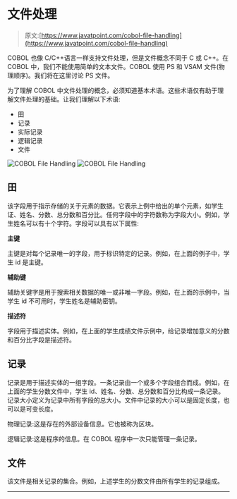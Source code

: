 # 文件处理

> 原文:[https://www.javatpoint.com/cobol-file-handling](https://www.javatpoint.com/cobol-file-handling)

COBOL 也像 C/C++语言一样支持文件处理，但是文件概念不同于 C 或 C++。在 COBOL 中，我们不能使用简单的文本文件。COBOL 使用 PS 和 VSAM 文件(物理顺序)。我们将在这里讨论 PS 文件。

为了理解 COBOL 中文件处理的概念，必须知道基本术语。这些术语仅有助于理解文件处理的基础。让我们理解以下术语:

*   田
*   记录
*   实际记录
*   逻辑记录
*   文件

![COBOL File Handling](../Images/4959da4728c1b048b39ce663be368511.png)
![COBOL File Handling](../Images/8cfc1d672d9918def2b83aa12c9febdb.png)

## 田

该字段用于指示存储的关于元素的数据。它表示上例中给出的单个元素，如学生证、姓名、分数、总分数和百分比。任何字段中的字符数称为字段大小。例如，学生姓名可以有十个字符。字段可以具有以下属性:

**主键**

主键是对每个记录唯一的字段，用于标识特定的记录。例如，在上面的例子中，学生 id 是主键。

**辅助键**

辅助关键字是用于搜索相关数据的唯一或非唯一字段。例如，在上面的示例中，当学生 id 不可用时，学生姓名是辅助密钥。

**描述符**

字段用于描述实体。例如，在上面的学生成绩文件示例中，给记录增加意义的分数和百分比字段是描述符。

## 记录

记录是用于描述实体的一组字段。一条记录由一个或多个字段组合而成。例如，在上面的学生分数文件中，学生 id、姓名、分数、总分数和百分比构成一条记录。记录大小定义为记录中所有字段的总大小。文件中记录的大小可以是固定长度，也可以是可变长度。

物理记录:这是存在的外部设备信息。它也被称为区块。

逻辑记录:这是程序的信息。在 COBOL 程序中一次只能管理一条记录。

## 文件

该文件是相关记录的集合。例如，上述学生的分数文件由所有学生的记录组成。

* * *